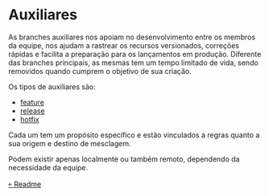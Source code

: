 # Auxiliares

As branches auxiliares nos apoiam no desenvolvimento entre os membros da equipe, nos ajudam a rastrear os recursos versionados, correções rápidas e facilita a preparação para os lançamentos em produção. Diferente das branches principais, as mesmas tem um tempo limitado de vida, sendo removidos quando cumprem o objetivo de sua criação.

Os tipos de auxiliares são:

- [feature](https://github.com/doc-solutions/documentation-gitflow/blob/master/source/feature.md)
- [release](https://github.com/doc-solutions/documentation-gitflow/blob/master/source/release.md)
- [hotfix](https://github.com/doc-solutions/documentation-gitflow/blob/master/source/hotfix.md)

Cada um tem um propósito específico e estão vinculados a regras quanto a sua origem e destino de mesclagem.

Podem existir apenas localmente ou também remoto, dependendo da necessidade da equipe. 

[&#65513; Readme](https://github.com/doc-solutions/documentation-gitflow/blob/master/README.md)